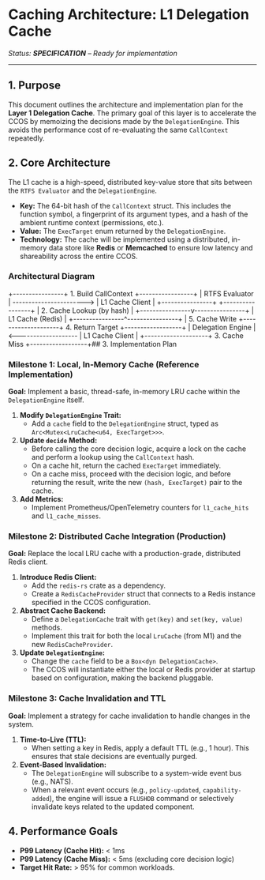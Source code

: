 # Caching Architecture: L1 Delegation Cache

_Status: **SPECIFICATION** – Ready for implementation_

---

## 1. Purpose

This document outlines the architecture and implementation plan for the **Layer 1 Delegation Cache**. The primary goal of this layer is to accelerate the CCOS by memoizing the decisions made by the `DelegationEngine`. This avoids the performance cost of re-evaluating the same `CallContext` repeatedly.

## 2. Core Architecture

The L1 cache is a high-speed, distributed key-value store that sits between the `RTFS Evaluator` and the `DelegationEngine`.

-   **Key:** The 64-bit hash of the `CallContext` struct. This includes the function symbol, a fingerprint of its argument types, and a hash of the ambient runtime context (permissions, etc.).
-   **Value:** The `ExecTarget` enum returned by the `DelegationEngine`.
-   **Technology:** The cache will be implemented using a distributed, in-memory data store like **Redis** or **Memcached** to ensure low latency and shareability across the entire CCOS.

### Architectural Diagram

+----------------+ 1. Build CallContext +-----------------+ | RTFS Evaluator | -----------------------> | L1 Cache Client | +----------------+ +-----------------+ | 2. Cache Lookup (by hash) | +----------------v----------------+ | L1 Cache (Redis) | +----------------^----------------+ | 5. Cache Write +--------------------+ 4. Return Target +------------------+ | Delegation Engine | <------------------- | L1 Cache Client | +--------------------+ 3. Cache Miss +------------------+## 3. Implementation Plan

### Milestone 1: Local, In-Memory Cache (Reference Implementation)

**Goal:** Implement a basic, thread-safe, in-memory LRU cache within the `DelegationEngine` itself.

1.  **Modify `DelegationEngine` Trait:**
    *   Add a `cache` field to the `DelegationEngine` struct, typed as `Arc<Mutex<LruCache<u64, ExecTarget>>>`.
2.  **Update `decide` Method:**
    *   Before calling the core decision logic, acquire a lock on the cache and perform a lookup using the `CallContext` hash.
    *   On a cache hit, return the cached `ExecTarget` immediately.
    *   On a cache miss, proceed with the decision logic, and before returning the result, write the new `(hash, ExecTarget)` pair to the cache.
3.  **Add Metrics:**
    *   Implement Prometheus/OpenTelemetry counters for `l1_cache_hits` and `l1_cache_misses`.

### Milestone 2: Distributed Cache Integration (Production)

**Goal:** Replace the local LRU cache with a production-grade, distributed Redis client.

1.  **Introduce Redis Client:**
    *   Add the `redis-rs` crate as a dependency.
    *   Create a `RedisCacheProvider` struct that connects to a Redis instance specified in the CCOS configuration.
2.  **Abstract Cache Backend:**
    *   Define a `DelegationCache` trait with `get(key)` and `set(key, value)` methods.
    *   Implement this trait for both the local `LruCache` (from M1) and the new `RedisCacheProvider`.
3.  **Update `DelegationEngine`:**
    *   Change the `cache` field to be a `Box<dyn DelegationCache>`.
    *   The CCOS will instantiate either the local or Redis provider at startup based on configuration, making the backend pluggable.

### Milestone 3: Cache Invalidation and TTL

**Goal:** Implement a strategy for cache invalidation to handle changes in the system.

1.  **Time-to-Live (TTL):**
    *   When setting a key in Redis, apply a default TTL (e.g., 1 hour). This ensures that stale decisions are eventually purged.
2.  **Event-Based Invalidation:**
    *   The `DelegationEngine` will subscribe to a system-wide event bus (e.g., NATS).
    *   When a relevant event occurs (e.g., `policy-updated`, `capability-added`), the engine will issue a `FLUSHDB` command or selectively invalidate keys related to the updated component.

## 4. Performance Goals

-   **P99 Latency (Cache Hit):** < 1ms
-   **P99 Latency (Cache Miss):** < 5ms (excluding core decision logic)
-   **Target Hit Rate:** > 95% for common workloads.
